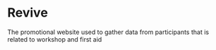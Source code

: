 # Revive
The promotional website used to gather data from participants that is related to workshop and first aid
